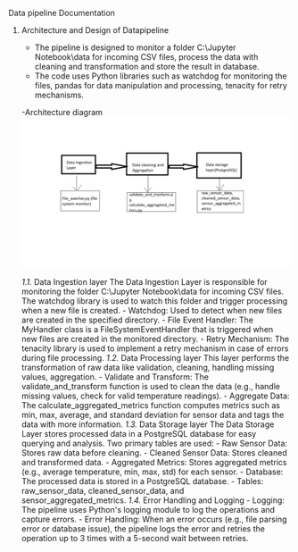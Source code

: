 Data pipeline Documentation

1. Architecture and Design of Datapipeline
    - The pipeline is designed to monitor a folder C:\\Jupyter Notebook\\data for incoming CSV files,
    process the data with cleaning and transformation and store the result in database.
    - The code uses Python libraries such as watchdog for monitoring the files, pandas for data manipulation and processing, tenacity for retry mechanisms.

    -Architecture diagram
        ![Architecture](architecture_diagram.jpg)

    *1.1.* Data Ingestion layer
        The Data Ingestion Layer is responsible for monitoring the folder C:\\Jupyter Notebook\\data for incoming CSV files. The watchdog library is used to watch this folder and trigger processing when a new file is created.
        - Watchdog: Used to detect when new files are created in the specified directory.
        - File Event Handler: The MyHandler class is a FileSystemEventHandler that is triggered when new files are created in the monitored directory.
        - Retry Mechanism: The tenacity library is used to implement a retry mechanism in case of  errors during file processing.
    *1.2.* Data Processing layer
        This layer performs the transformation of raw data like validation, cleaning, handling missing values, aggregation.
        - Validate and Transform: The validate_and_transform function is used to clean the data (e.g., handle missing values, check for valid temperature readings).
        - Aggregate Data: The calculate_aggregated_metrics function computes metrics such as min, max, average, and standard deviation for sensor data and tags the data with more information.
    *1.3.* Data Storage layer
        The Data Storage Layer stores processed data in a PostgreSQL database for easy querying and analysis. Two primary tables are used:
        - Raw Sensor Data: Stores raw data before cleaning.
        - Cleaned Sensor Data: Stores cleaned and transformed data.
        - Aggregated Metrics: Stores aggregated metrics (e.g., average temperature, min, max, std) for each sensor.
        - Database: The processed data is stored in a PostgreSQL database.
            - Tables: raw_sensor_data, cleaned_sensor_data, and sensor_aggregated_metrics.
    *1.4.* Error Handling and Logging
        - Logging: The pipeline uses Python's logging module to log the operations and capture errors.
        - Error Handling: When an error occurs (e.g., file parsing error or database issue), the pipeline logs the error and retries the operation up to 3 times with a 5-second wait between retries.


